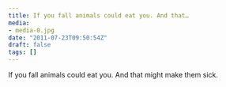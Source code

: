 ```yaml
---
title: If you fall animals could eat you. And that…
media:
- media-0.jpg
date: "2011-07-23T09:50:54Z"
draft: false
tags: []
---
```

If you fall animals could eat you. And that might make them sick.
